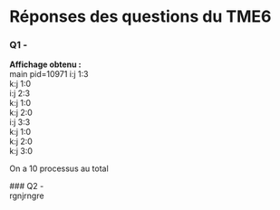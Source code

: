 # Réponses des questions du TME6

### Q1 -
**Affichage obtenu :**  
main pid=10971
 i:j 1:3  
 k:j 1:0  
 i:j 2:3  
 k:j 1:0  
 k:j 2:0  
 i:j 3:3  
 k:j 1:0  
 k:j 2:0  
 k:j 3:0  

 On a 10 processus au total

 ### Q2 -  
 rgnjrngre